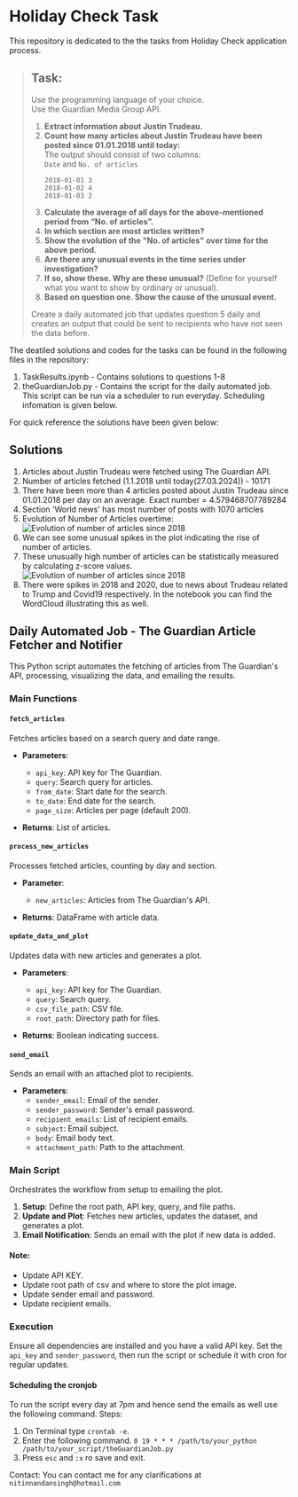 # Holiday Check Task
This repository is dedicated to the the tasks from Holiday Check application process.
> ## Task: 
> 
> Use the programming language of your choice.  
> Use the Guardian Media Group API.  
> 
> 1. **Extract information about Justin Trudeau.**  
> 2. **Count how many articles about Justin Trudeau have been posted since 01.01.2018 until today:**  
>    The output should consist of two columns:  
>    `Date` and `No. of articles`  
>    ```
>    2018-01-01 3  
>    2018-01-02 4  
>    2018-01-03 2  
>    ```
> 3. **Calculate the average of all days for the above-mentioned period from “No. of articles”.**  
> 4. **In which section are most articles written?**  
> 5. **Show the evolution of the "No. of articles" over time for the above period.**  
> 6. **Are there any unusual events in the time series under investigation?**  
> 7. **If so, show these. Why are these unusual?** (Define for yourself what you want to show by ordinary or unusual).  
> 8. **Based on question one. Show the cause of the unusual event.**  
> 
> Create a daily automated job that updates question 5 daily and creates an output that could be sent to recipients who have not seen the data before.


The deatiled solutions and codes for the tasks can be found in the following files in the repository:
1. TaskResults.ipynb - Contains solutions to questions 1-8
2. theGuardianJob.py - Contains the script for the daily automated job. This script can be run via a scheduler to run everyday. Scheduling infomation is given below.

For quick reference the solutions have been given below:

## Solutions
1. Articles about Justin Trudeau were fetched using The Guardian API.
2. Number of articles fetched (1.1.2018 until today(27.03.2024)) - 10171
3. There have been more than 4 articles posted about Justin Trudeau since 01.01.2018 per day on an average. Exact number =  4.579468707789284
4. Section 'World news' has most number of posts with 1070 articles
5. Evolution of Number of Articles overtime:
![Evolution of number of articles since 2018](/Users/nitinnandansingh/Downloads/HolidayCheckPlot1.png)
6. We can see some unusual spikes in the plot indicating the rise of number of articles.
7. These unusually high number of articles can be statistically measured by calculating z-score values. 
![Evolution of number of articles since 2018](/Users/nitinnandansingh/Downloads/HolidayCheckPlot2.png)
8. There were spikes in 2018 and 2020, due to news about Trudeau related to Trump and Covid19 respectively. In the notebook you can find the WordCloud illustrating this as well.



## Daily Automated Job - The Guardian Article Fetcher and Notifier

This Python script automates the fetching of articles from The Guardian's API, processing, visualizing the data, and emailing the results.

### Main Functions

#### `fetch_articles`

Fetches articles based on a search query and date range.

- **Parameters**:
  - `api_key`: API key for The Guardian.
  - `query`: Search query for articles.
  - `from_date`: Start date for the search.
  - `to_date`: End date for the search.
  - `page_size`: Articles per page (default 200).

- **Returns**: List of articles.

#### `process_new_articles`

Processes fetched articles, counting by day and section.

- **Parameter**:
  - `new_articles`: Articles from The Guardian's API.

- **Returns**: DataFrame with article data.

#### `update_data_and_plot`

Updates data with new articles and generates a plot.

- **Parameters**:
  - `api_key`: API key for The Guardian.
  - `query`: Search query.
  - `csv_file_path`: CSV file.
  - `root_path`: Directory path for files.

- **Returns**: Boolean indicating success.

#### `send_email`

Sends an email with an attached plot to recipients.

- **Parameters**:
  - `sender_email`: Email of the sender.
  - `sender_password`: Sender's email password.
  - `recipient_emails`: List of recipient emails.
  - `subject`: Email subject.
  - `body`: Email body text.
  - `attachment_path`: Path to the attachment.

### Main Script

Orchestrates the workflow from setup to emailing the plot.

1. **Setup**: Define the root path, API key, query, and file paths.
2. **Update and Plot**: Fetches new articles, updates the dataset, and generates a plot.
3. **Email Notification**: Sends an email with the plot if new data is added.

#### Note:
* Update API KEY.
* Update root path of csv and where to store the plot image.
* Update sender email and password.
* Update recipient emails.

### Execution

Ensure all dependencies are installed and you have a valid API key. Set the `api_key` and `sender_password`, then run the script or schedule it with cron for regular updates.

#### Scheduling the cronjob
To run the script every day at 7pm and hence send the emails as well use the following command.
Steps:
1. On Terminal type `crontab -e`.
2. Enter the following command.
`0 19 * * * /path/to/your_python /path/to/your_script/theGuardianJob.py`
3. Press `esc` and `:x` ro save and exit.

Contact: You can contact me for any clarifications at `nitinnandansingh@hotmail.com`